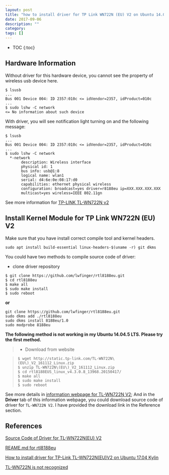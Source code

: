 ```yaml
---
layout: post
title: "how to install driver for TP Link WN722N (EU) V2 on Ubuntu 14.04"
date: 2017-09-06
description: ""
category: 
tags: []
---
```

* TOC
{:toc}

## Hardware Information

Without driver for this hardware device, you cannot see the property of wireless usb device here.
```
$ lsusb
...
Bus 001 Device 004: ID 2357:010c <= idVendor=2357, idProduct=010c
...
$ sudo lshw -C network
<= No information about such device
```

With driver, you will see notification light turning on and the following message:

```
$ lsusb
...
Bus 001 Device 004: ID 2357:010c <= idVendor=2357, idProduct=010c
...
$ sudo lshw -C network
  *-network
       description: Wireless interface
       physical id: 1
       bus info: usb@1:8
       logical name: wlan1
       serial: d4:6e:0e:08:17:d0
       capabilities: ethernet physical wireless
       configuration: broadcast=yes driver=r8188eu ip=XXX.XXX.XXX.XXX 
       multicast=yes wireless=IEEE 802.11gn
```

See more information for [TP-LINK TL-WN722N v2](https://wikidevi.com/wiki/TP-LINK_TL-WN722N_v2)

## Install Kernel Module for TP Link WN722N (EU) V2

Make sure that you have install correct compile tool and kernel headers.

```
sudo apt install build-essential linux-headers-$(uname -r) git dkms
```

You could have two methods to compile source code of driver:

- clone driver repository

```
$ git clone https://github.com/lwfinger/rtl8188eu.git
$ cd rtl8188eu
$ make all
$ sudo make install
$ sudo reboot
```
**or**
```
git clone https://github.com/lwfinger/rtl8188eu.git
sudo dkms add ./rtl8188eu
sudo dkms install 8188eu/1.0
sudo modprobe 8188eu
``` 

**The following method is not working in my Ubuntu 14.04.5 LTS. Please try the first method.**

> - Download from website

>     $ wget http://static.tp-link.com/TL-WN722N\(EU\)_V2_161112_Linux.zip
>     $ unzip TL-WN722N\(EU\)_V2_161112_Linux.zip 
>     $ cd rtl8188EUS_linux_v4.3.0.8_13968.20150417/
>     $ make all
>     $ sudo make install
>     $ sudo reboot

See more details in [information webpage for TL-WN722N V2](http://www.tp-link.com/en/download/TL-WN722N_V2.html#Driver); And in the **Driver** tab of this information webpage, you could download source code of driver for `TL-WN722N V2`. I have provided the download link in the Reference section.

## References

[Source Code of Driver for TL-WN722N(EU) V2](http://static.tp-link.com/TL-WN722N(EU)_V2_161112_Linux.zip)

[REAME.md for rtl8188eu](https://github.com/lwfinger/rtl8188eu/blob/master/README.md)

[How to install driver for TP-Link TL-WN722N(EU)V2 on Ubuntu 17.04 Kylin](https://askubuntu.com/questions/900783/how-to-install-driver-for-tp-link-tl-wn722neuv2-on-ubuntu-17-04-kylin)

[TL-WN722N is not recognized](https://askubuntu.com/questions/912498/tl-wn722n-is-not-recognized)
